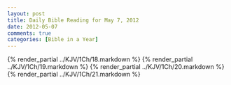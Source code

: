 ```yaml
---
layout: post
title: Daily Bible Reading for May 7, 2012
date: 2012-05-07
comments: true
categories: [Bible in a Year]
---
```

{% render_partial ../KJV/1Ch/18.markdown %}
{% render_partial ../KJV/1Ch/19.markdown %}
{% render_partial ../KJV/1Ch/20.markdown %}
{% render_partial ../KJV/1Ch/21.markdown %}
